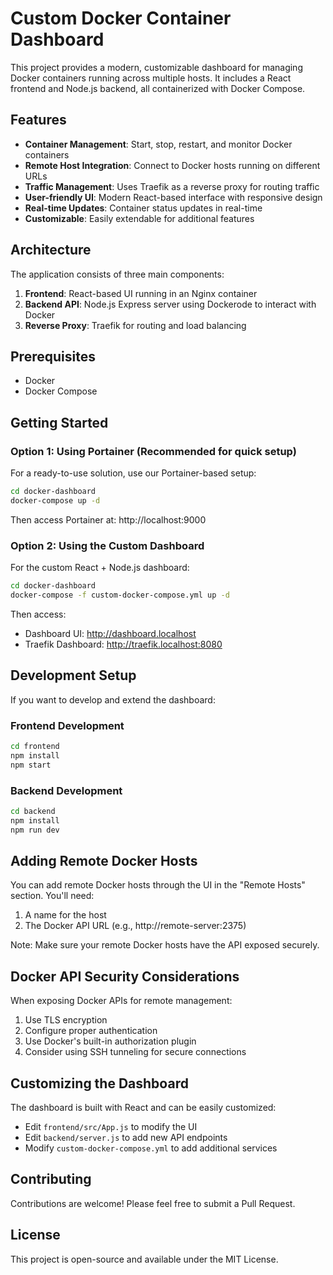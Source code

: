 # Custom Docker Container Dashboard

This project provides a modern, customizable dashboard for managing Docker containers running across multiple hosts. It includes a React frontend and Node.js backend, all containerized with Docker Compose.

## Features

- **Container Management**: Start, stop, restart, and monitor Docker containers
- **Remote Host Integration**: Connect to Docker hosts running on different URLs
- **Traffic Management**: Uses Traefik as a reverse proxy for routing traffic
- **User-friendly UI**: Modern React-based interface with responsive design
- **Real-time Updates**: Container status updates in real-time
- **Customizable**: Easily extendable for additional features

## Architecture

The application consists of three main components:

1. **Frontend**: React-based UI running in an Nginx container
2. **Backend API**: Node.js Express server using Dockerode to interact with Docker
3. **Reverse Proxy**: Traefik for routing and load balancing

## Prerequisites

- Docker
- Docker Compose

## Getting Started

### Option 1: Using Portainer (Recommended for quick setup)

For a ready-to-use solution, use our Portainer-based setup:

```bash
cd docker-dashboard
docker-compose up -d
```

Then access Portainer at: http://localhost:9000

### Option 2: Using the Custom Dashboard

For the custom React + Node.js dashboard:

```bash
cd docker-dashboard
docker-compose -f custom-docker-compose.yml up -d
```

Then access:
- Dashboard UI: http://dashboard.localhost
- Traefik Dashboard: http://traefik.localhost:8080

## Development Setup

If you want to develop and extend the dashboard:

### Frontend Development

```bash
cd frontend
npm install
npm start
```

### Backend Development

```bash
cd backend
npm install
npm run dev
```

## Adding Remote Docker Hosts

You can add remote Docker hosts through the UI in the "Remote Hosts" section. You'll need:

1. A name for the host
2. The Docker API URL (e.g., http://remote-server:2375)

Note: Make sure your remote Docker hosts have the API exposed securely.

## Docker API Security Considerations

When exposing Docker APIs for remote management:

1. Use TLS encryption
2. Configure proper authentication
3. Use Docker's built-in authorization plugin
4. Consider using SSH tunneling for secure connections

## Customizing the Dashboard

The dashboard is built with React and can be easily customized:

- Edit `frontend/src/App.js` to modify the UI
- Edit `backend/server.js` to add new API endpoints
- Modify `custom-docker-compose.yml` to add additional services

## Contributing

Contributions are welcome! Please feel free to submit a Pull Request.

## License

This project is open-source and available under the MIT License.
